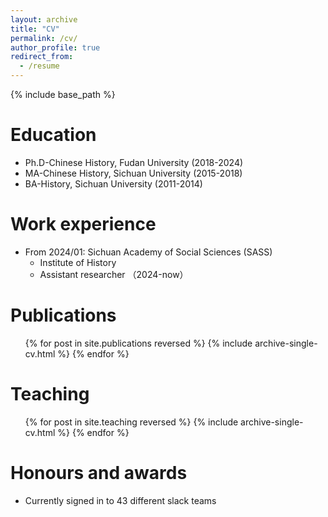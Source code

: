 ```yaml
---
layout: archive
title: "CV"
permalink: /cv/
author_profile: true
redirect_from:
  - /resume
---
```


{% include base_path %}

Education
======
* Ph.D-Chinese History, Fudan University (2018-2024)
* MA-Chinese History, Sichuan University (2015-2018)
* BA-History, Sichuan University (2011-2014)

Work experience
======
* From 2024/01: Sichuan Academy of Social Sciences (SASS)
  * Institute of History
  * Assistant researcher （2024-now）

Publications
======
  <ul>{% for post in site.publications reversed %}
    {% include archive-single-cv.html %}
  {% endfor %}</ul>
  
  
Teaching
======
  <ul>{% for post in site.teaching reversed %}
    {% include archive-single-cv.html %}
  {% endfor %}</ul>
  
Honours and awards
======
* Currently signed in to 43 different slack teams
